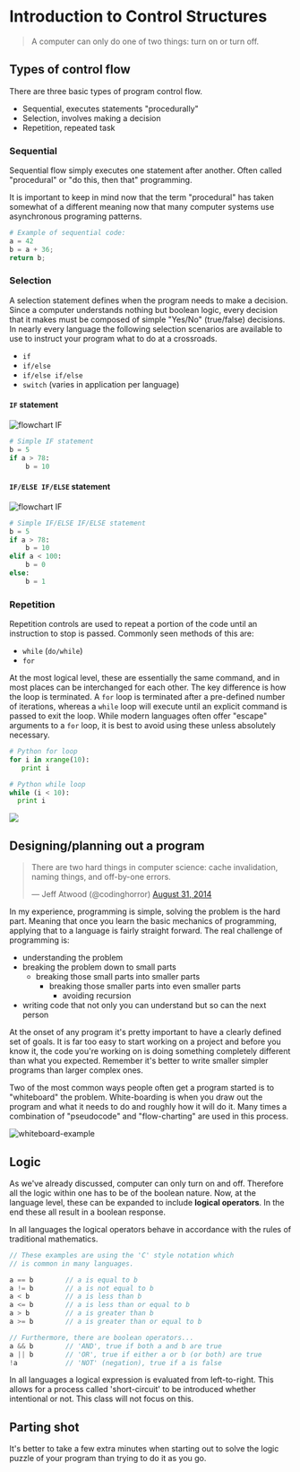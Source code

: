 # Introduction to Control Structures

> A computer can only do one of two things: turn on or turn off.

## Types of control flow

There are three basic types of program control flow.

- Sequential, executes statements "procedurally"
- Selection, involves making a decision
- Repetition, repeated task

### Sequential

Sequential flow simply executes one statement after another.  Often called "procedural" or "do this, then that" programming.  

It is important to keep in mind now that the term "procedural" has taken somewhat of a different meaning now that many computer systems use asynchronous programing patterns.

```python
# Example of sequential code:
a = 42
b = a + 36;
return b;
```

### Selection

A selection statement defines when the program needs to make a decision.  Since a computer understands nothing but boolean logic, every decision that it makes must be composed of simple "Yes/No" (true/false) decisions.  In nearly every language the following selection scenarios are available to use to instruct your program what to do at a crossroads.

- `if`
- `if/else`
- `if/else if/else`
- `switch` (varies in application per language)

#### `IF` statement

![flowchart IF][if-then-1]

```python
# Simple IF statement
b = 5
if a > 78:
    b = 10
```

#### `IF/ELSE IF/ELSE` statement

![flowchart IF][if-then-2]

```python
# Simple IF/ELSE IF/ELSE statement
b = 5
if a > 78:
    b = 10
elif a < 100:
    b = 0
else:
    b = 1
```

### Repetition

Repetition controls are used to repeat a portion of the code until an instruction to stop is passed.  Commonly seen methods of this are:

- `while` (`do/while`)
- `for`

At the most logical level, these are essentially the same command, and in most places can be interchanged for each other.  The key difference is how the loop is terminated.  A `for` loop is terminated after a pre-defined number of iterations, whereas a `while` loop will execute until an explicit command is passed to exit the loop.  While modern languages often offer "escape" arguments to a `for` loop, it is best to avoid using these unless absolutely necessary.

```python
# Python for loop
for i in xrange(10):
   print i
```

```python
# Python while loop
while (i < 10):
  print i
```

![][loops]


## Designing/planning out a program

<blockquote class="twitter-tweet" data-lang="en"><p lang="en" dir="ltr">There are two hard things in computer science: cache invalidation, naming things, and off-by-one errors.</p>&mdash; Jeff Atwood (@codinghorror) <a href="https://twitter.com/codinghorror/status/506010907021828096">August 31, 2014</a></blockquote>
<script async src="//platform.twitter.com/widgets.js" charset="utf-8"></script>


In my experience, programming is simple, solving the problem is the hard part.  Meaning that once you learn the basic mechanics of programming, applying that to a language is fairly straight forward.  The real challenge of programming is:

- understanding the problem
- breaking the problem down to small parts
  - breaking those small parts into smaller parts
    - breaking those smaller parts into even smaller parts
      - avoiding recursion
- writing code that not only you can understand but so can the next person

At the onset of any program it's pretty important to have a clearly defined set of goals.  It is far too easy to start working on a project and before you know it, the code you're working on is doing something completely different than what you expected.  Remember it's better to write smaller simpler programs than larger complex ones.

Two of the most common ways people often get a program started is to "whiteboard" the problem.  White-boarding is when you draw out the program and what it needs to do and roughly how it will do it.  Many times a combination of "pseudocode" and "flow-charting" are used in this process.

![whiteboard-example][whiteboard-example]


## Logic

As we've already discussed, computer can only turn on and off.  Therefore all the logic within one has to be of the boolean nature.  Now, at the language level, these can be expanded to include **logical operators**.  In the end these all result in a boolean response.

In all languages the logical operators behave in accordance with the rules of traditional mathematics.
```c
// These examples are using the 'C' style notation which
// is common in many languages.

a == b        // a is equal to b
a != b        // a is not equal to b
a < b         // a is less than b
a <= b        // a is less than or equal to b
a > b         // a is greater than b
a >= b        // a is greater than or equal to b

// Furthermore, there are boolean operators...
a && b        // 'AND', true if both a and b are true
a || b        // 'OR', true if either a or b (or both) are true
!a            // 'NOT' (negation), true if a is false
```

In all languages a logical expression is evaluated from left-to-right.  This allows for a process called 'short-circuit' to be introduced whether intentional or not.  This class will not focus on this.


## Parting shot

It's better to take a few extra minutes when starting out to solve the logic puzzle of your program than trying to do it as you go.

<!-- Refs -->
[if-then-1]: supplementary/if-then-1.png
[if-then-2]: supplementary/if-then-2.png
[loops]: supplementary/loops.png
[whiteboard-example]: supplementary/whiteboard-example.jpg

